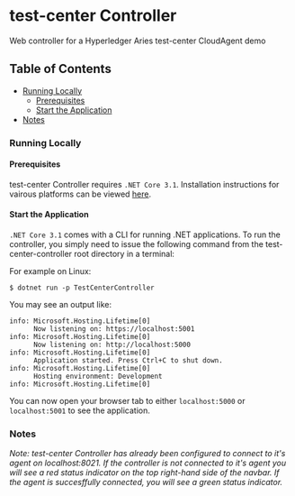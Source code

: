 # test-center Controller

Web controller for a Hyperledger Aries test-center CloudAgent demo

## Table of Contents

- [Running Locally](#running-locally)
    - [Prerequisites](#prerequisites)
    - [Start the Application](#start-the-application)
- [Notes](#notes)


### Running Locally

#### Prerequisites

test-center Controller requires `.NET Core 3.1`. Installation instructions for vairous platforms can be viewed [here](https://dotnet.microsoft.com/download).

#### Start the Application

`.NET Core 3.1` comes with a CLI for running .NET applications. To run the controller, you simply need to issue the following command from the test-center-controller root directory in a terminal:

For example on Linux:

```
$ dotnet run -p TestCenterController
```
You may see an output like:

```
info: Microsoft.Hosting.Lifetime[0]
      Now listening on: https://localhost:5001
info: Microsoft.Hosting.Lifetime[0]
      Now listening on: http://localhost:5000
info: Microsoft.Hosting.Lifetime[0]
      Application started. Press Ctrl+C to shut down.
info: Microsoft.Hosting.Lifetime[0]
      Hosting environment: Development
info: Microsoft.Hosting.Lifetime[0]
```

You can now open your browser tab to either `localhost:5000` or `localhost:5001` to see the application.

### Notes

_Note: test-center Controller has already been configured to connect to it's agent on localhost:8021. If the controller is not connected to it's agent you will see a red status indicator on the top right-hand side of the navbar. If the agent is succesffully connected, you will see a green status indicator._